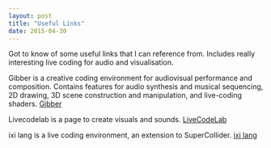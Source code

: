 ```yaml
---
layout: post
title: "Useful Links"
date: 2015-04-30
---
```


Got to know of some useful links that I can reference from. Includes really interesting live coding for audio and visualisation.

Gibber is a creative coding environment for audiovisual performance and composition. Contains features for audio synthesis and musical sequencing,
2D drawing, 3D scene construction and manipulation, and live-coding shaders.
[Gibber](http://gibber.mat.ucsb.edu/)

Livecodelab is a page to create visuals and sounds.
[LiveCodeLab](http://livecodelab.net/)

ixi lang is a live coding environment, an extension to SuperCollider.
[ixi lang](http://www.ixi-audio.net/ixilang/)

